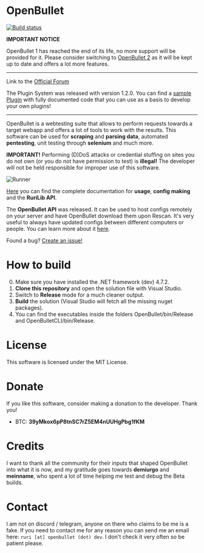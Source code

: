 # OpenBullet
[![Build status](https://ci.appveyor.com/api/projects/status/ubdcnn38uanaoqic?svg=true)](https://ci.appveyor.com/project/openbullet/openbullet)

**IMPORTANT NOTICE**

OpenBullet 1 has reached the end of its life, no more support will be provided for it. Please consider switching to [OpenBullet 2](https://github.com/openbullet/OpenBullet2) as it will be kept up to date and offers a lot more features.

- - - -

Link to the [Official Forum](https://discourse.openbullet.dev)

The Plugin System was released with version 1.2.0. You can find a [sample Plugin](https://github.com/openbullet/openbullet-plugin) with fully documented code that you can use as a basis to develop your own plugins!

- - - -

OpenBullet is a webtesting suite that allows to perform requests towards a target webapp and offers a lot of tools to work with the results. This software can be used for **scraping** and **parsing data**, automated **pentesting**, unit testing through **selenium** and much more.

**IMPORTANT!** Performing (D)DoS attacks or credential stuffing on sites you do not own (or you do not have permission to test) is **illegal!** The developer will not be held responsible for improper use of this software.

![Runner](https://i.imgur.com/vb8OUfr.jpg)

[Here](https://openbullet.github.io/ob1) you can find the complete documentation for **usage**, **config making** and the **RuriLib API**.

The **OpenBullet API** was released. It can be used to host configs remotely on your server and have OpenBullet download them upon Rescan. It's very useful to always have updated configs between different computers or people. You can learn more about it [here](https://openbullet.github.io/ob1/remote.html).

Found a bug? [Create an issue!](https://help.github.com/en/articles/creating-an-issue)

# How to build
0. Make sure you have installed the .NET framework (dev) 4.7.2.
1. **Clone this repository** and open the solution file with Visual Studio.
2. Switch to **Release** mode for a much cleaner output.
3. **Build** the solution (Visual Studio will fetch all the missing nuget packages).
4. You can find the executables inside the folders OpenBullet/bin/Release and OpenBulletCLI/bin/Release.

# License
This software is licensed under the MIT License.

# Donate
If you like this software, consider making a donation to the developer. Thank you!
- BTC: **39yMkox6pP8tnSC7rZ5EM4nUUHgPbg1fKM**

# Credits
I want to thank all the community for their inputs that shaped OpenBullet into what it is now, and my gratitude goes towards **demiurgo** and **meinname**, who spent a lot of time helping me test and debug the Beta builds.

# Contact
I am not on discord / telegram, anyone on there who claims to be me is a fake. If you need to contact me for any reason you can send me an email here: `ruri [at] openbullet (dot) dev`. I don't check it very often so be patient please.
